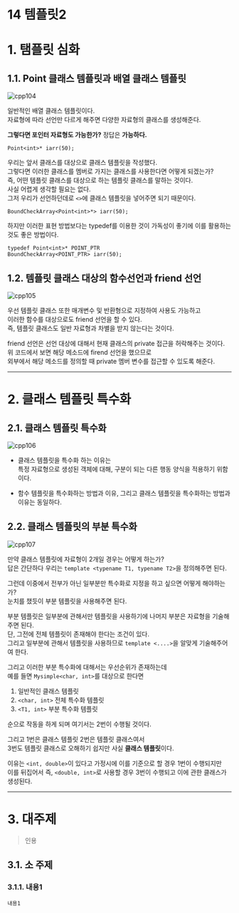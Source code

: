 14 템플릿2
=======================
# 1. 탬플릿 심화
## 1.1. Point 클래스 템플릿과 배열 클래스 템플릿 
![cpp104](https://user-images.githubusercontent.com/50267433/76391060-f3457c80-63b1-11ea-8070-3a66477b2c4b.PNG)    
      
일반적인 배열 클래스 템플릿이다.        
자료형에 따라 선언만 다르게 해주면 다양한 자료형의 클래스를 생성해준다.         
        
**그렇다면 포인터 자료형도 가능한가?** 정답은 **가능하다.**    
```
Point<int>* iarr(50);
```   
      
우리는 앞서 클래스를 대상으로 클래스 템플릿을 작성했다.       
그렇다면 이러한 클래스를 멤버로 가지는 클래스를 사용한다면 어떻게 되겠는가?           
즉, 어떤 템플릿 클래스를 대상으로 하는 템플릿 클래스를 말하는 것이다.          
사실 어렵게 생각할 필요는 없다.         
그저 우리가 선언하던데로 ```<>```에 클래스 템플릿을 넣어주면 되기 때문이다.           
          
```
BoundCheckArray<Point<int>*> iarr(50);
```
    
하지만 이러한 표현 방법보다는 typedef를 이용한 것이 가독성이 좋기에 이를 활용하는 것도 좋은 방법이다.  
    
```
typedef Point<int>* POINT_PTR
BoundCheckArray<POINT_PTR> iarr(50);
```

## 1.2. 템플릿 클래스 대상의 함수선언과 friend 선언     
![cpp105](https://user-images.githubusercontent.com/50267433/76391703-6a2f4500-63b3-11ea-8a8b-f0001a0d541d.PNG)     
        
우선 템플릿 클래스 또한 매개변수 및 반환형으로 지정하여 사용도 가능하고       
이러한 함수를 대상으로도 friend 선언을 할 수 있다.       
즉, 템플릿 클래스도 일반 자료형과 차별을 받지 않는다는 것이다.          
       
friend 선언은 선언 대상에 대해서 현재 클래스의 private 접근을 허락해주는 것이다.       
위 코드에서 보면 해당 메소드에 firend 선언을 했으므로       
외부에서 해당 메소드를 정의할 때 private 멤버 변수를 접근할 수 있도록 해준다.     
      
***
# 2. 클래스 템플릿 특수화   
## 2.1. 클래스 템플릿 특수화  
![cpp106](https://user-images.githubusercontent.com/50267433/76392787-9e0b6a00-63b5-11ea-84d4-65b1429823a2.PNG)
     
* 클래스 템플릿을 특수화 하는 이유는        
특정 자료형으로 생성된 객체에 대해, 구분이 되는 다른 행동 양식을 적용하기 위함이다.        
   
* 함수 템플릿을 특수화하는 방법과 이유, 그리고 클래스 템플릿을 특수화하는 방법과 이유는 동일하다.  
    
## 2.2. 클래스 템플릿의 부분 특수화   
![cpp107](https://user-images.githubusercontent.com/50267433/76392934-e1fe6f00-63b5-11ea-9568-abd0c62729fb.PNG)
     
만약 클래스 템플릿에 자료형이 2개일 경우는 어떻게 하는가?          
답은 간단하다 우리는 ```template <typename T1, typename T2>```을 정의해주면 된다.           
         
그런데 이중에서 전부가 아닌 일부분만 특수화로 지정을 하고 싶으면 어떻게 해야하는가?         
눈치를 챘듯이 부분 템플릿을 사용해주면 된다.              
                
부분 템플릿은 일부분에 관해서만 템플릿을 사용하기에 나머지 부분은 자료형을 기술해주면 된다.           
단, 그전에 전체 템플릿이 존재해야 한다는 조건이 있다.         
그리고 일부분에 관해서 템플릿을 사용하므로  ```template <....>```을 알맞게 기술해주어여 한다.             
            
그리고 이러한 부분 특수화에 대해서는 우선순위가 존재하는데            
예를 들면 ```Mysimple<char, int>```를 대상으로 한다면       
        
1. 일반적인 클래스 템플릿     
2. ```<char, int>``` 전체 특수화 템플릿     
3. ```<T1, int>``` 부분 특수화 템플릿    
           
순으로 작동을 하게 되며 여기서는 2번이 수행될 것이다.          
      
그리고 1번은 클래스 템플릿 2번은 템플릿 클래스여서        
3번도 템플릿 클래스로 오해하기 쉽지만 사실 **클래스 템플릿**이다.        
     
이유는 ```<int, double>```이 있다고 가정시에 이를 기준으로 할 경우 1번이 수행되지만       
이를 뒤집어서 즉, ```<double, int>```로 사용할 경우 3번이 수행되고 이에 관한 클래스가 생성된다.             





***
# 3. 대주제
> 인용
## 3.1. 소 주제
### 3.1.1. 내용1
```
내용1
```
